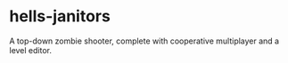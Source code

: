 # hells-janitors
A top-down zombie shooter, complete with cooperative multiplayer and a level editor.
